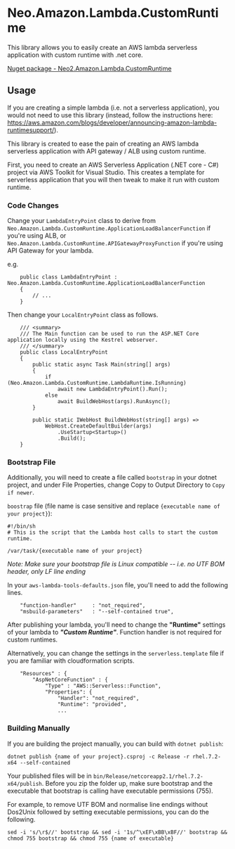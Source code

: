 ﻿# Neo.Amazon.Lambda.CustomRuntime

This library allows you to easily create an AWS lambda serverless application with custom runtime with .net core.

[Nuget package - Neo2.Amazon.Lambda.CustomRuntime](https://www.nuget.org/packages/Neo2.Amazon.Lambda.CustomRuntime/)

## Usage

If you are creating a simple lambda (i.e. not a serverless application), you would not need to use this library (instead, follow the instructions here: https://aws.amazon.com/blogs/developer/announcing-amazon-lambda-runtimesupport/).

This library is created to ease the pain of creating an AWS lambda serverless application with API gateway / ALB using custom runtime.

First, you need to create an AWS Serverless Application (.NET core - C#) project via AWS Toolkit for Visual Studio. This creates a template for serverless application that you will then tweak to make it run with custom runtime.

### Code Changes

Change your `LambdaEntryPoint` class to derive from `Neo.Amazon.Lambda.CustomRuntime.ApplicationLoadBalancerFunction` if you're using ALB, or `Neo.Amazon.Lambda.CustomRuntime.APIGatewayProxyFunction` if you're using API Gateway for your lambda. 
  
e.g.
```
    public class LambdaEntryPoint : Neo.Amazon.Lambda.CustomRuntime.ApplicationLoadBalancerFunction
    {
        // ...
    }
```

Then change your `LocalEntryPoint` class as follows.

```
    /// <summary>
    /// The Main function can be used to run the ASP.NET Core application locally using the Kestrel webserver.
    /// </summary>
    public class LocalEntryPoint
    {
        public static async Task Main(string[] args)
        {
            if (Neo.Amazon.Lambda.CustomRuntime.LambdaRuntime.IsRunning)
                await new LambdaEntryPoint().Run();
            else
                await BuildWebHost(args).RunAsync();
        }

        public static IWebHost BuildWebHost(string[] args) =>
            WebHost.CreateDefaultBuilder(args)
                .UseStartup<Startup>()
                .Build();
    }
```

### Bootstrap File

Additionally, you will need to create a file called `bootstrap` in your dotnet project, and under File Properties, change Copy to Output Directory to `Copy if newer`.

`boostrap` file (file name is case sensitive and replace `{executable name of your project}`):
```
#!/bin/sh
# This is the script that the Lambda host calls to start the custom runtime.

/var/task/{executable name of your project}
```

*Note: Make sure your bootstrap file is Linux compatible -- i.e. no UTF BOM header, only LF line ending*

In your `aws-lambda-tools-defaults.json` file, you'll need to add the following lines.

```
    "function-handler"     : "not_required",
    "msbuild-parameters"   : "--self-contained true",
```

After publishing your lambda, you'll need to change the **"Runtime"** settings of your lambda to ***"Custom Runtime"***. Function handler is not required for custom runtimes.

Alternatively, you can change the settings in the `serverless.template` file if you are familiar with cloudformation scripts.

```
    "Resources" : {
        "AspNetCoreFunction" : {
            "Type" : "AWS::Serverless::Function",
            "Properties": {
                "Handler": "not_required",
                "Runtime": "provided",
                ...
```

### Building Manually

If you are building the project manually, you can build with `dotnet publish`:

`dotnet publish {name of your project}.csproj -c Release -r rhel.7.2-x64 --self-contained`

Your published files will be in `bin/Release/netcoreapp2.1/rhel.7.2-x64/publish`. Before you zip the folder up, make sure bootstrap and the executable that bootstrap is calling have executable permissions (755).

For example, to remove UTF BOM and normalise line endings without Dos2Unix followed by setting executable permissions, you can do the following.

`sed -i 's/\r$//' bootstrap && sed -i '1s/^\xEF\xBB\xBF//' bootstrap && chmod 755 bootstrap && chmod 755 {name of executable}`
